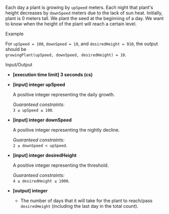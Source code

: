 
Each day a plant is growing by  `upSpeed`  meters. Each night that plant's height decreases by  `downSpeed`  meters due to the lack of sun heat. Initially, plant is 0 meters tall. We plant the seed at the beginning of a day. We want to know when the height of the plant will reach a certain level.

Example

For  `upSpeed = 100`,  `downSpeed = 10`, and  `desiredHeight = 910`, the output should be  
`growingPlant(upSpeed, downSpeed, desiredHeight) = 10`.

Input/Output

-   **[execution time limit] 3 seconds (cs)**
    
-   **[input] integer upSpeed**
    
    A positive integer representing the daily growth.
    
    _Guaranteed constraints:_  
    `3 ≤ upSpeed ≤ 100`.
    
-   **[input] integer downSpeed**
    
    A positive integer representing the nightly decline.
    
    _Guaranteed constraints:_  
    `2 ≤ downSpeed < upSpeed`.
    
-   **[input] integer desiredHeight**
    
    A positive integer representing the threshold.
    
    _Guaranteed constraints:_  
    `4 ≤ desiredHeight ≤ 1000`.
    
-   **[output] integer**
    
    -   The number of days that it will take for the plant to reach/pass  `desiredHeight`  (including the last day in the total count).
